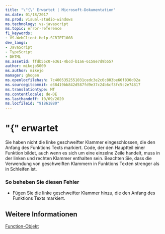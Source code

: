 ```yaml
---
title: "\"{\" Erwartet | Microsoft-Dokumentation"
ms.date: 01/18/2017
ms.prod: visual-studio-windows
ms.technology: vs-javascript
ms.topic: error-reference
f1_keywords:
- VS.WebClient.Help.SCRIPT1008
dev_langs:
- JavaScript
- TypeScript
- DHTML
ms.assetid: ffdb55c0-e361-4bcd-b1a6-6158e7d9b557
author: mikejo5000
ms.author: mikejo
manager: ghogen
ms.openlocfilehash: 7c4005352551031cedc3e2c6c803be66f830d02a
ms.sourcegitcommit: e38419bb842d587fd9e37c24b6cf3fc5c2e74817
ms.translationtype: MT
ms.contentlocale: de-DE
ms.lasthandoff: 10/09/2020
ms.locfileid: "91861880"
---
```

# <a name="expected-"></a>"{" erwartet
Sie haben nicht die linke geschweifter Klammer eingeschlossen, die den Anfang des Funktions Texts markiert. Code, der den Hauptteil einer Funktion bildet, auch wenn es sich um eine einzelne Zeile handelt, muss in der linken und rechten Klammer enthalten sein. Beachten Sie, dass die Verwendung von geschweiften Klammern in Funktions Texten strenger als in Schleifen ist.  
  
### <a name="to-correct-this-error"></a>So beheben Sie diesen Fehler  
  
- Fügen Sie die linke geschweifter Klammer hinzu, die den Anfang des Funktions Texts markiert.  
  
## <a name="see-also"></a>Weitere Informationen  
 [Function-Objekt](https://developer.mozilla.org/docs/Web/JavaScript/Reference/Global_Objects/Function)